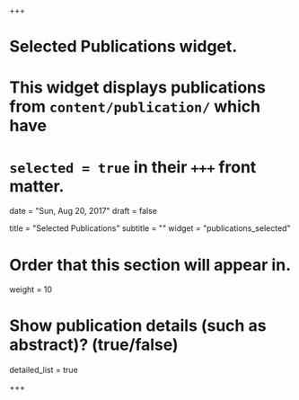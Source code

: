+++
# Selected Publications widget.
# This widget displays publications from `content/publication/` which have
# `selected = true` in their `+++` front matter.

date = "Sun, Aug 20, 2017"
draft = false

title = "Selected Publications"
subtitle = ""
widget = "publications_selected"

# Order that this section will appear in.
weight = 10

# Show publication details (such as abstract)? (true/false)
detailed_list = true

+++

